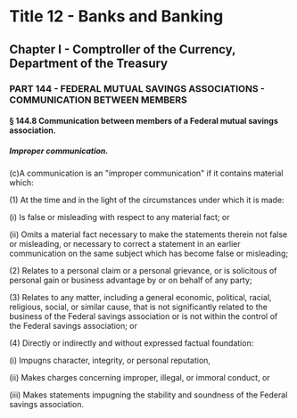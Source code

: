 
# Title 12 - Banks and Banking
## Chapter I - Comptroller of the Currency, Department of the Treasury
### PART 144 - FEDERAL MUTUAL SAVINGS ASSOCIATIONS - COMMUNICATION BETWEEN MEMBERS
#### § 144.8 Communication between members of a Federal mutual savings association.
##### Improper communication.

(c)A communication is an "improper communication" if it contains material which:

(1) At the time and in the light of the circumstances under which it is made:

(i) Is false or misleading with respect to any material fact; or

(ii) Omits a material fact necessary to make the statements therein not false or misleading, or necessary to correct a statement in an earlier communication on the same subject which has become false or misleading;

(2) Relates to a personal claim or a personal grievance, or is solicitous of personal gain or business advantage by or on behalf of any party;

(3) Relates to any matter, including a general economic, political, racial, religious, social, or similar cause, that is not significantly related to the business of the Federal savings association or is not within the control of the Federal savings association; or

(4) Directly or indirectly and without expressed factual foundation:

(i) Impugns character, integrity, or personal reputation,

(ii) Makes charges concerning improper, illegal, or immoral conduct, or

(iii) Makes statements impugning the stability and soundness of the Federal savings association.

